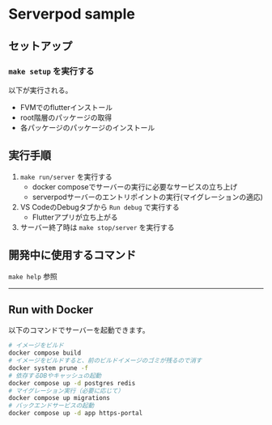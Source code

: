 # Serverpod sample

## セットアップ

### `make setup` を実行する

以下が実行される。

* FVMでのflutterインストール
* root階層のパッケージの取得
* 各パッケージのパッケージのインストール

## 実行手順

1. `make run/server` を実行する
    * docker composeでサーバーの実行に必要なサービスの立ち上げ
    * serverpodサーバーのエントリポイントの実行(マイグレーションの適応)
2. VS CodeのDebugタブから `Run debug` で実行する
    * Flutterアプリが立ち上がる
3. サーバー終了時は `make stop/server` を実行する

## 開発中に使用するコマンド

`make help` 参照

-------

## Run with Docker

以下のコマンドでサーバーを起動できます。

```sh
# イメージをビルド
docker compose build
# イメージをビルドすると、前のビルドイメージのゴミが残るので消す
docker system prune -f
# 依存するDBやキャッシュの起動
docker compose up -d postgres redis
# マイグレーション実行（必要に応じて）
docker compose up migrations
# バックエンドサービスの起動
docker compose up -d app https-portal
```
